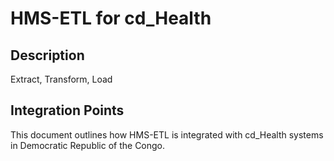 # HMS-ETL for cd_Health

## Description

Extract, Transform, Load

## Integration Points

This document outlines how HMS-ETL is integrated with cd_Health systems in Democratic Republic of the Congo.
